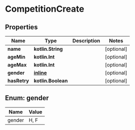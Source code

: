 
# CompetitionCreate

## Properties
| Name | Type | Description | Notes |
| ------------ | ------------- | ------------- | ------------- |
| **name** | **kotlin.String** |  |  [optional] |
| **ageMin** | **kotlin.Int** |  |  [optional] |
| **ageMax** | **kotlin.Int** |  |  [optional] |
| **gender** | [**inline**](#Gender) |  |  [optional] |
| **hasRetry** | **kotlin.Boolean** |  |  [optional] |


<a id="Gender"></a>
## Enum: gender
| Name | Value |
| ---- | ----- |
| gender | H, F |




